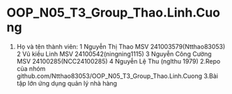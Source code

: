 # OOP_N05_T3_Group_Thao.Linh.Cuong
1. Họ và tên thành viên:
1 Nguyễn Thị Thao MSV 241003579(Ntthao83053)
2 Vũ kiều Linh MSV 24100542(ningning1115)
3 Nguyễn Công Cường MSV 24100285(NCC24100285)
4 Nguyễn Lệ Thu (nglthu 1979)
2.Repo của nhóm
github.com/Ntthao83053/OOP_N05_T3_Group_Thao.Linh.Cuong
3.Bài tập lớn
ứng dụng quản lý nhà hàng
